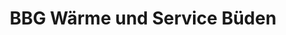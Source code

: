 ---
title: "BBG Wärme und Service Büden"
url: /moeckern/bbg-waerme-und-service-bueden/
shop: Treibstoff
---